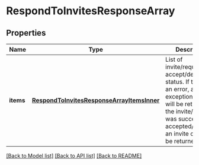 # RespondToInvitesResponseArray

## Properties
Name | Type | Description | Notes
------------ | ------------- | ------------- | -------------
**items** | [**RespondToInvitesResponseArrayItemsInner**](RespondToInvitesResponseArray_items_inner.md) | List of invite/request accept/decline status. If there is an error, an exception object will be returned. If the invite/request was successfully accepted/declined, an invite object will be returned. | [optional] [default to null]

[[Back to Model list]](../README.md#documentation-for-models) [[Back to API list]](../README.md#documentation-for-api-endpoints) [[Back to README]](../README.md)


